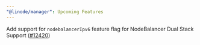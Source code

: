 ```yaml
---
"@linode/manager": Upcoming Features
---
```


Add support for `nodebalancerIpv6` feature flag for NodeBalancer Dual Stack Support ([#12420](https://github.com/linode/manager/pull/12420))

